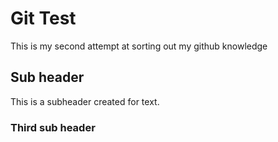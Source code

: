 # Git Test

This is my second attempt at sorting out my github knowledge

## Sub header

This is a subheader created for text.

### Third sub header
